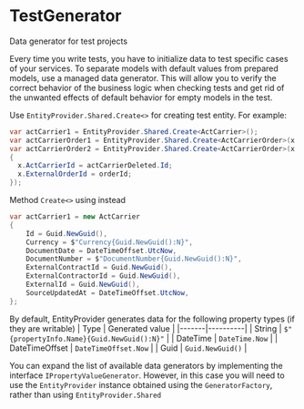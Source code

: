 # TestGenerator
Data generator for test projects

Every time you write tests, you have to initialize data to test specific cases of your services. To separate models with default values from prepared models, use a managed data generator. This will allow you to verify the correct behavior of the business logic when checking tests and get rid of the unwanted effects of default behavior for empty models in the test.

Use ```EntityProvider.Shared.Create<>```
for creating test entity. For example:
```cs
var actCarrier1 = EntityProvider.Shared.Create<ActCarrier>();
var actCarrierOrder1 = EntityProvider.Shared.Create<ActCarrierOrder>(x => x.ActCarrierId = actCarrier.Id);
var actCarrierOrder2 = EntityProvider.Shared.Create<ActCarrierOrder>(x => 
{
  x.ActCarrierId = actCarrierDeleted.Id;
  x.ExternalOrderId = orderId;
});
```
Method ```Create<>``` using instead
```cs
var actCarrier1 = new ActCarrier
{
    Id = Guid.NewGuid(),
    Currency = $"Currency{Guid.NewGuid():N}",
    DocumentDate = DateTimeOffset.UtcNow,
    DocumentNumber = $"DocumentNumber{Guid.NewGuid():N}",
    ExternalContractId = Guid.NewGuid(),
    ExternalContractorId = Guid.NewGuid(),
    ExternalId = Guid.NewGuid(),
    SourceUpdatedAt = DateTimeOffset.UtcNow,
};
```

By default, EntityProvider generates data for the following property types (if they are writable)
| Type | Generated value |
|-------|----------|
| String | ```$"{propertyInfo.Name}{Guid.NewGuid():N}"``` |
| DateTime | ```DateTime.Now``` |
| DateTimeOffset | ```DateTimeOffset.Now``` |
| Guid | ```Guid.NewGuid()``` |

You can expand the list of available data generators by implementing the interface ```IPropertyValueGenerator```. However, in this case you will need to use the ```EntityProvider``` instance obtained using the ```GeneratorFactory```, rather than using ```EntityProvider.Shared```
